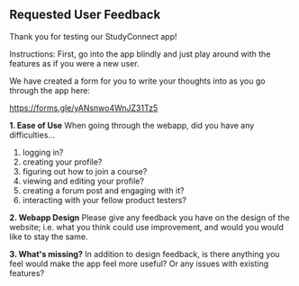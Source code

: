## Requested User Feedback

Thank you for testing our StudyConnect app! 

Instructions: First, go into the app blindly and just play around with the features as if you were a new user. 

We have created a form for you to write your thoughts into as you go through the app here:

https://forms.gle/yANsnwo4WnJZ31Tz5

**1. Ease of Use**
When going through the webapp, did you have any difficulties...

1. logging in?
2. creating your profile?
3. figuring out how to join a course?
4. viewing and editing your profile?
5. creating a forum post and engaging with it?
6. interacting with your fellow product testers?

**2. Webapp Design**
Please give any feedback you have on the design of the website; i.e. what you think could use improvement, and would you would like to stay the same.

**3. What's missing?**
In addition to design feedback, is there anything you feel would make the app feel more useful? Or any issues with existing features?

